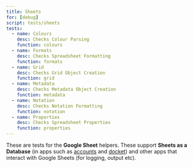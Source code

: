 ```yaml
---
title: Sheets
for: [debug]
script: tests/sheets
tests:
  - name: Colours
    desc: Checks Colour Parsing
    function: colours
  - name: Formats
    desc: Checks Spreadsheet Formatting
    function: formats
  - name: Grid
    desc: Checks Grid Object Creation
    function: grid
  - name: Metadata
    desc: Checks Metadata Object Creation
    function: metadata
  - name: Notation
    desc: Checks Notation Formatting
    function: notation
  - name: Properties
    desc: Checks Spreadsheet Properties
    function: properties
---
```

These are tests for the __Google Sheet__ helpers. These support __Sheets as a Database__ (in apps such as [accounts](/accounts) and [docket](/docket)) and other apps that interact with Google Sheets (for logging, output etc).
